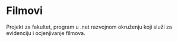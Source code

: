 # Filmovi
Projekt za fakultet, program u .net razvojnom okruženju koji služi za evidenciju i ocjenjivanje filmova.
